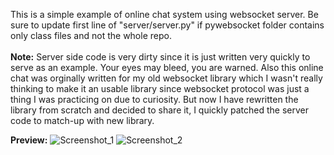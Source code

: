 This is a simple example of online chat system using websocket server. Be sure to update first line of "server/server.py" if pywebsocket folder contains only class files and not the whole repo.
<br><br>
<b>Note:</b>
Server side code is very dirty since it is just written very quickly to serve as an example. Your eyes may bleed, you are warned. 
Also this online chat was orginally written for my old websocket library which I wasn't really thinking to make it an usable library since websocket protocol 
was just a thing I was practicing on due to curiosity. But now I have rewritten the library from scratch and decided to share it, I quickly patched the server 
code to match-up with new library.

<b>Preview:</b>
![Screenshot_1](https://user-images.githubusercontent.com/29331682/129491741-8213c8d8-b411-48f6-afb4-dbf928f67ae7.png)
![Screenshot_2](https://user-images.githubusercontent.com/29331682/129491750-d5352560-4911-4925-aabd-bae410eab9ae.png)
